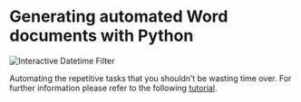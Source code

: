 # Generating automated Word documents with Python

![Interactive Datetime Filter](https://miro.medium.com/max/700/1*MXZDQhas446N3kfB_MaVQQ.gif)

Automating the repetitive tasks that you shouldn’t be wasting time over. For further information please refer to the following [tutorial](https://towardsdatascience.com/generating-automated-word-documents-with-python-d258346e1b45).

